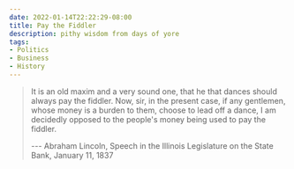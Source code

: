 ```yaml
---
date: 2022-01-14T22:22:29-08:00
title: Pay the Fiddler
description: pithy wisdom from days of yore
tags:
- Politics
- Business
- History
---
```


> It is an old maxim and a very sound one, that he that dances should always pay the fiddler.  Now, sir, in the present case, if any gentlemen, whose money is a burden to them, choose to lead off a dance, I am decidedly opposed to the people's money being used to pay the fiddler.
>
> --- Abraham Lincoln, Speech in the Illinois Legislature on the State Bank, January 11, 1837
